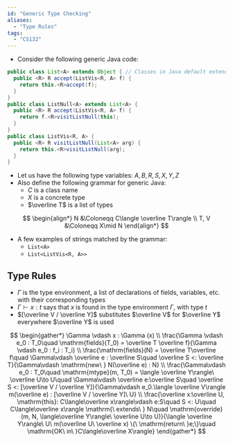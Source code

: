 ```yaml
---
id: "Generic Type Checking"
aliases:
  - "Type Rules"
tags:
  - "CS132"
---
```


- Consider the following generic Java code:

```java
public class List<A> extends Object { // Classes in Java default extend Object
  public <R> R accept(ListVis<R, A> f) {
    return this.<R>accept(f);
  }
}
public class ListNull<A> extends List<A> {
  public <R> R accept(ListVis<R, A> f) {
    return f.<R>visitListNull(this);
  }
}
public class ListVis<R, A> {
  public <R> R visitListNull(List<A> arg) {
    return this.<R>visitListNull(arg);
  }
}
```

- Let us have the following type variables: $A, B, R, S, X, Y, Z$
- Also define the following grammar for generic Java:
  - $C$ is a class name
  - $X$ is a concrete type
  - $\overline T$ is a list of types

$$
\begin{align*}
  N &\Coloneqq C\langle \overline T\rangle \\
  T, V &\Coloneqq X\mid N
\end{align*}
$$

- A few examples of strings matched by the grammar:
  - `List<A>`
  - `List<ListVis<R, A>>`

## Type Rules

- $\Gamma$ is the type environment, a list of declarations of fields, variables,
  etc. with their corresponding types
- $\Gamma\vdash x : t$ says that $x$ is found in the type environment $\Gamma$,
  with type $t$
- $[\overline V / \overline Y]$ substitutes $\overline V$ for $\overline Y$
  everywhere $\overline Y$ is used

$$
\begin{gather*}
  \Gamma \vdash x : \Gamma (x) \\
  \frac{\Gamma \vdash e_0 : T_0\quad \mathrm{fields}(T_0) = \overline T
  \overline f}{\Gamma \vdash e_0 : f_i : T_i} \\
  \frac{\mathrm{fields}(N) = \overline T\overline f\quad \Gamma\vdash \overline
  e : \overline S\quad \overline S <: \overline T}{\Gamma\vdash \mathrm{new\ } N(\overline e) : N} \\
  \frac{\Gamma\vdash e_0 : T_0\quad \mathrm{mtype}(m, T_0) = \langle \overline Y\rangle\ \overline U\to U\quad \Gamma\vdash \overline e:\overline S\quad \overline S <: [\overline V / \overline Y]}{\Gamma\vdash e_0.\langle \overline V\rangle m(\overline e) : [\overline V / \overline Y]\ U} \\
  \frac{\overline x:\overline U, \mathrm{this}: C\langle\overline x\rangle\vdash e:S\quad S <: U\quad C\langle\overline x\rangle \mathrm{\ extends\ } N\quad \mathrm{override}(m, N, \langle\overline Y\rangle\ \overline U\to U)}{\langle \overline Y\rangle\ U\ m(\overline U\ \overline x) \{\ \mathrm{return\ }e;\}\quad \mathrm{OK\ in\ }C\langle\overline X\rangle}
\end{gather*}
$$
